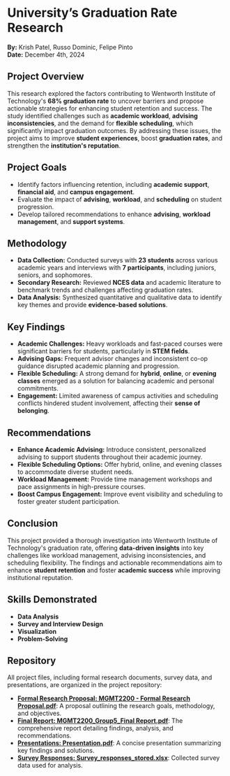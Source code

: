 # University’s Graduation Rate Research

**By:** Krish Patel, Russo Dominic, Felipe Pinto  
**Date:** December 4th, 2024  

## Project Overview

This research explored the factors contributing to Wentworth Institute of Technology's **68% graduation rate** to uncover barriers and propose actionable strategies for enhancing student retention and success. The study identified challenges such as **academic workload**, **advising inconsistencies**, and the demand for **flexible scheduling**, which significantly impact graduation outcomes. By addressing these issues, the project aims to improve **student experiences**, boost **graduation rates**, and strengthen the **institution's reputation**.

## Project Goals

- Identify factors influencing retention, including **academic support**, **financial aid**, and **campus engagement**.
- Evaluate the impact of **advising**, **workload**, and **scheduling** on student progression.
- Develop tailored recommendations to enhance **advising**, **workload management**, and **support systems**.

## Methodology

- **Data Collection:** Conducted surveys with **23 students** across various academic years and interviews with **7 participants**, including juniors, seniors, and sophomores.
- **Secondary Research:** Reviewed **NCES data** and academic literature to benchmark trends and challenges affecting graduation rates.
- **Data Analysis:** Synthesized quantitative and qualitative data to identify key themes and provide **evidence-based solutions**.

## Key Findings

- **Academic Challenges:** Heavy workloads and fast-paced courses were significant barriers for students, particularly in **STEM fields**.
- **Advising Gaps:** Frequent advisor changes and inconsistent co-op guidance disrupted academic planning and progression.
- **Flexible Scheduling:** A strong demand for **hybrid**, **online**, or **evening classes** emerged as a solution for balancing academic and personal commitments.
- **Engagement:** Limited awareness of campus activities and scheduling conflicts hindered student involvement, affecting their **sense of belonging**.

## Recommendations

- **Enhance Academic Advising:** Introduce consistent, personalized advising to support students throughout their academic journey.
- **Flexible Scheduling Options:** Offer hybrid, online, and evening classes to accommodate diverse student needs.
- **Workload Management:** Provide time management workshops and pace assignments in high-pressure courses.
- **Boost Campus Engagement:** Improve event visibility and scheduling to foster greater student participation.

## Conclusion

This project provided a thorough investigation into Wentworth Institute of Technology's graduation rate, offering **data-driven insights** into key challenges like workload management, advising inconsistencies, and scheduling flexibility. The findings and actionable recommendations aim to enhance **student retention** and foster **academic success** while improving institutional reputation.

## Skills Demonstrated

- **Data Analysis**  
- **Survey and Interview Design**  
- **Visualization**  
- **Problem-Solving**  

## Repository

All project files, including formal research documents, survey data, and presentations, are organized in the project repository:

- **[Formal Research Proposal: MGMT2200 - Formal Research Proposal.pdf](https://github.com/patelk1833/University-Graduation-Rate-Research/blob/main/Formal_Research_Proposal.pdf)**: A proposal outlining the research goals, methodology, and objectives.  
- **[Final Report: MGMT2200_Group5_Final Report.pdf](https://github.com/patelk1833/University-Graduation-Rate-Research/blob/main/Research_Final%20Report.pdf)**: The comprehensive report detailing findings, analysis, and recommendations.  
- **[Presentations: Presentation.pdf](https://github.com/patelk1833/University-Graduation-Rate-Research/blob/main/Research_Presentation.pdf)**: A concise presentation summarizing key findings and solutions.  
- **[Survey Responses: Survey_responses_stored.xlsx](https://github.com/patelk1833/University-Graduation-Rate-Research/blob/main/Survey_responses_stored.xlsx)**: Collected survey data used for analysis.  






